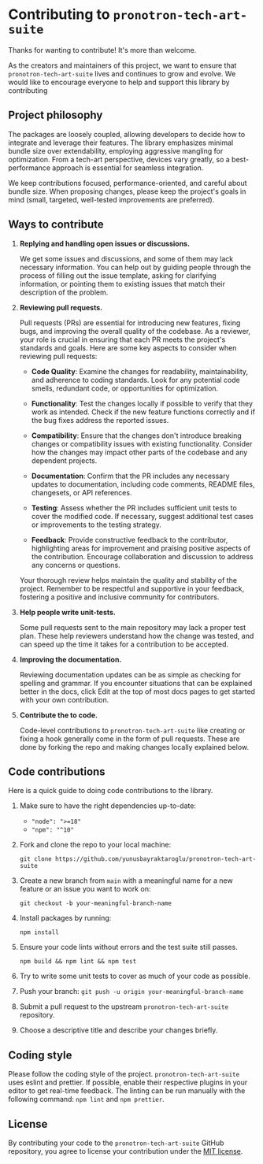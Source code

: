 # Contributing to `pronotron-tech-art-suite`

Thanks for wanting to contribute! It's more than welcome.

As the creators and maintainers of this project, we want to ensure that `pronotron-tech-art-suite` lives and continues to grow and evolve. We would like to encourage everyone to help and support this library by contributing

## Project philosophy

The packages are loosely coupled, allowing developers to decide how to integrate and leverage their features. The library emphasizes minimal bundle size over extendability, employing aggressive mangling for optimization. From a tech-art perspective, devices vary greatly, so a best-performance approach is essential for seamless integration.

We keep contributions focused, performance-oriented, and careful about bundle size. When proposing changes, please keep the project's goals in mind (small, targeted, well-tested improvements are preferred).


## Ways to contribute

1. **Replying and handling open issues or discussions.**

   We get some issues and discussions, and some of them may lack necessary information. You can help out by guiding people through the process of filling out the issue template, asking for clarifying information, or pointing them to existing issues that match their description of the problem.

2. **Reviewing pull requests.**

   Pull requests (PRs) are essential for introducing new features, fixing bugs, and improving the overall quality of the codebase. As a reviewer, your role is crucial in ensuring that each PR meets the project's standards and goals. Here are some key aspects to consider when reviewing pull requests:

   - **Code Quality**: Examine the changes for readability, maintainability, and adherence to coding standards. Look for any potential code smells, redundant code, or opportunities for optimization.

   - **Functionality**: Test the changes locally if possible to verify that they work as intended. Check if the new feature functions correctly and if the bug fixes address the reported issues.

   - **Compatibility**: Ensure that the changes don't introduce breaking changes or compatibility issues with existing functionality. Consider how the changes may impact other parts of the codebase and any dependent projects.

   - **Documentation**: Confirm that the PR includes any necessary updates to documentation, including code comments, README files, changesets, or API references.

   - **Testing**: Assess whether the PR includes sufficient unit tests to cover the modified code. If necessary, suggest additional test cases or improvements to the testing strategy.

   - **Feedback**: Provide constructive feedback to the contributor, highlighting areas for improvement and praising positive aspects of the contribution. Encourage collaboration and discussion to address any concerns or questions.

   Your thorough review helps maintain the quality and stability of the project. Remember to be respectful and supportive in your feedback, fostering a positive and inclusive community for contributors.

3. **Help people write unit-tests.**

   Some pull requests sent to the main repository may lack a proper test plan. These help reviewers understand how the change was tested, and can speed up the time it takes for a contribution to be accepted.

4. **Improving the documentation.**

   Reviewing documentation updates can be as simple as checking for spelling and grammar. If you encounter situations that can be explained better in the docs, click Edit at the top of most docs pages to get started with your own contribution.

5. **Contribute the to code.**

   Code-level contributions to `pronotron-tech-art-suite` like creating or fixing a hook generally come in the form of pull requests. These are done by forking the repo and making changes locally explained below.

## Code contributions

Here is a quick guide to doing code contributions to the library.

1. Make sure to have the right dependencies up-to-date:

   - `"node": ">=18"`
   - `"npm": "^10"`

2. Fork and clone the repo to your local machine:

   ```shellscript
   git clone https://github.com/yunusbayraktaroglu/pronotron-tech-art-suite
   ```

3. Create a new branch from `main` with a meaningful name for a new feature or an issue you want to work on:

   ```shellscript
   git checkout -b your-meaningful-branch-name
   ```

4. Install packages by running:

   ```shellscript
   npm install
   ```

5. Ensure your code lints without errors and the test suite still passes.

   ```shellscript
   npm build && npm lint && npm test
   ```

7. Try to write some unit tests to cover as much of your code as possible.

8. Push your branch: `git push -u origin your-meaningful-branch-name`

9. Submit a pull request to the upstream `pronotron-tech-art-suite` repository.

10. Choose a descriptive title and describe your changes briefly.

## Coding style

Please follow the coding style of the project. `pronotron-tech-art-suite` uses eslint and prettier. If possible, enable their respective plugins in your editor to get real-time feedback. The linting can be run manually with the following command: `npm lint` and `npm prettier`.

## License

By contributing your code to the `pronotron-tech-art-suite` GitHub repository, you agree to license your contribution under the [MIT license](https://github.com/juliencrn/usehooks-ts/blob/master/LICENSE).
